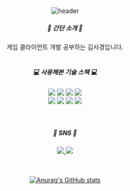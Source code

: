 <div align="center">
 
![header](https://capsule-render.vercel.app/api?type=rounded&fontColor=FFFFFF&color=0:92B4EC,80:FFE69A,100:FFD24C&height=200&text=Kim%20Seogyoung&animation=fadeIn&desc=Hi!%20Here%20is%20my%20profile&descSize=20&descAlignY=75&descAlign=70)

<h5>🍔 간단 소개 🥯</h5>
게임 클라이언트 개발 공부하는 김서경입니다.

</br>

</br>



<h5>💻 사용해본 기술 스택 💻</h5>
 <div>
<img src="https://img.shields.io/badge/C++-00599C?style=flat-square&logo=C++&logoColor=white"/>
<img src="https://img.shields.io/badge/C Sharp-239120?style=flat-square&logo=C Sharp&logoColor=white"/>
<img src="https://img.shields.io/badge/Unity-000000?style=flat-square&logo=Unity&logoColor=white"/>
<img src="https://img.shields.io/badge/Python-3776AB?style=flat-square&logo=Python&logoColor=white"/><br/>
<img src="https://img.shields.io/badge/Java-007396?style=flat-square&logo=Java&logoColor=white"/>
<img src="https://img.shields.io/badge/Android Studio-3DDC84?style=flat-square&logo=Android Studio&logoColor=white"/>
<img src="https://img.shields.io/badge/Node.js-339933?style=flat-square&logo=Node.js&logoColor=white"/>
<img src="https://img.shields.io/badge/FireBase-FFCA28?style=flat-square&logo=FireBase&logoColor=white"/>
</div>


</br>

</br>



<h5>🐤 SNS 🐤</h5>
<div>
<a href="https://www.instagram.com/rlaehdrud/" target="_blank"><img src="https://img.shields.io/badge/instagram-E4405F?style=flat-square&logo=instagram&logoColor=white"/> 
<a href="https://blog.naver.com/colisel" target="_blank"><img src="https://img.shields.io/badge/NaverBlog-03C75A?style=flat-square&logo=Naver&logoColor=white"/>

  </div>

</br>

</br>
 


 
 ![Anurag's GitHub stats](https://github-readme-stats.vercel.app/api?username=Kimseogyoung&theme=buefy)
</div>

